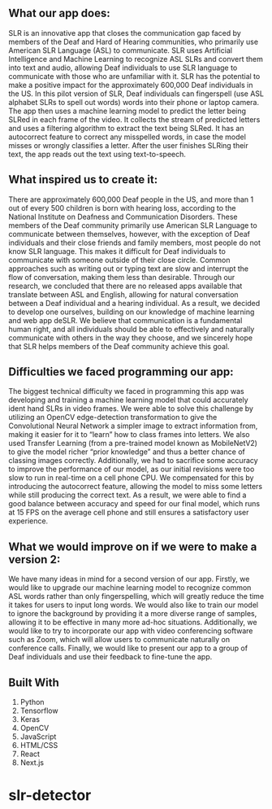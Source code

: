 


## What our app does:

SLR is an innovative app that closes the communication gap faced by members of the Deaf and Hard of Hearing communities, who primarily use American SLR Language (ASL) to communicate. SLR uses Artificial Intelligence and Machine Learning to recognize ASL SLRs and convert them into text and audio, allowing Deaf individuals to use SLR language to communicate with those who are unfamiliar with it. SLR has the potential to make a positive impact for the approximately 600,000 Deaf individuals in the US.
In this pilot version of SLR, Deaf individuals can fingerspell (use ASL alphabet SLRs to spell out words) words into their phone or laptop camera. The app then uses a machine learning model to predict the letter being SLRed in each frame of the video. It collects the stream of predicted letters and uses a filtering algorithm to extract the text being SLRed. It has an autocorrect feature to correct any misspelled words, in case the model misses or wrongly classifies a letter. After the user finishes SLRing their text, the app reads out the text using text-to-speech.

## What inspired us to create it:

There are approximately 600,000 Deaf people in the US, and more than 1 out of every 500 children is born with hearing loss, according to the National Institute on Deafness and Communication Disorders. These members of the Deaf community primarily use American SLR Language to communicate between themselves, however, with the exception of Deaf individuals and their close friends and family members, most people do not know SLR language. This makes it difficult for Deaf individuals to communicate with someone outside of their close circle. Common approaches such as writing out or typing text are slow and interrupt the flow of conversation, making them less than desirable. Through our research, we concluded that there are no released apps available that translate between ASL and English, allowing for natural conversation between a Deaf individual and a hearing individual. As a result, we decided to develop one ourselves, building on our knowledge of machine learning and web app deSLR. We believe that communication is a fundamental human right, and all individuals should be able to effectively and naturally communicate with others in the way they choose, and we sincerely hope that SLR helps members of the Deaf community achieve this goal.

## Difficulties we faced programming our app:

The biggest technical difficulty we faced in programming this app was developing and training a machine learning model that could accurately ident hand SLRs in video frames. We were able to solve this challenge by utilizing an OpenCV edge-detection transformation to give the Convolutional Neural Network a simpler image to extract information from, making it easier for it to “learn” how to class frames into letters. We also used Transfer Learning (from a pre-trained model known as MobileNetV2) to give the model richer “prior knowledge” and thus a better chance of classing images correctly. Additionally, we had to sacrifice some accuracy to improve the performance of our model, as our initial revisions were too slow to run in real-time on a cell phone CPU. We compensated for this by introducing the autocorrect feature, allowing the model to miss some letters while still producing the correct text. As a result, we were able to find a good balance between accuracy and speed for our final model, which runs at 15 FPS on the average cell phone and still ensures a satisfactory user experience.

## What we would improve on if we were to make a version 2:

We have many ideas in mind for a second version of our app. Firstly, we would like to upgrade our machine learning model to recognize common ASL words rather than only fingerspelling, which will greatly reduce the time it takes for users to input long words. We would also like to train our model to ignore the background by providing it a more diverse range of samples, allowing it to be effective in many more ad-hoc situations. Additionally, we would like to try to incorporate our app with video conferencing software such as Zoom, which will allow users to communicate naturally on conference calls. Finally, we would like to present our app to a group of Deaf individuals and use their feedback to fine-tune the app.

## Built With

1. Python
2. Tensorflow
3. Keras
4. OpenCV
5. JavaScript
6. HTML/CSS
7. React
8. Next.js
# slr-detector
